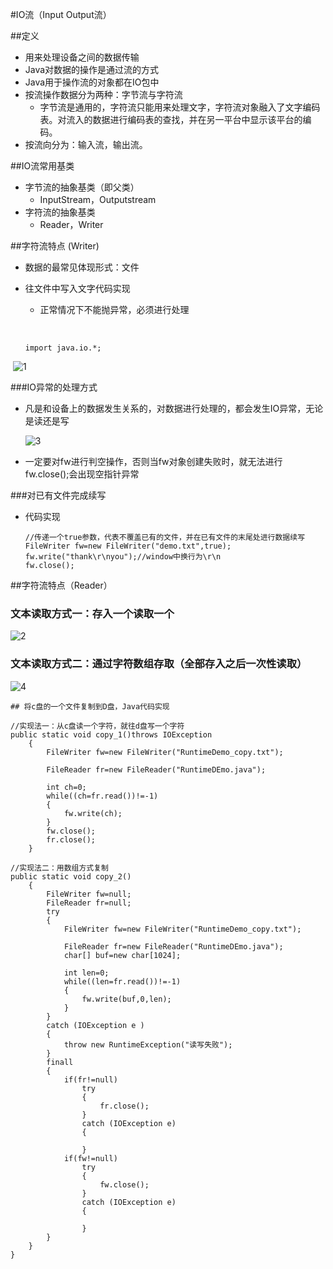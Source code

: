 #IO流（Input Output流）

##定义

- 用来处理设备之间的数据传输
- Java对数据的操作是通过流的方式
- Java用于操作流的对象都在IO包中
- 按流操作数据分为两种：字节流与字符流
   - 字节流是通用的，字符流只能用来处理文字，字符流对象融入了文字编码表。对流入的数据进行编码表的查找，并在另一平台中显示该平台的编码。
 - 按流向分为：输入流，输出流。

##IO流常用基类

- 字节流的抽象基类（即父类）
  - InputStream，Outputstream
- 字符流的抽象基类
  - Reader，Writer

##字符流特点 (Writer)

- 数据的最常见体现形式：文件

- 往文件中写入文字代码实现

   - 正常情况下不能抛异常，必须进行处理

  ​

  ```
  import java.io.*;
  ```

​	  ![1](F:\StudyNotes\Java\photo\1.png)

###IO异常的处理方式

- 凡是和设备上的数据发生关系的，对数据进行处理的，都会发生IO异常，无论是读还是写

  ![3](F:\StudyNotes\Java\photo\3.png)

- 一定要对fw进行判空操作，否则当fw对象创建失败时，就无法进行fw.close();会出现空指针异常

###对已有文件完成续写

- 代码实现

  ```
  //传递一个true参数，代表不覆盖已有的文件，并在已有文件的末尾处进行数据续写
  FileWriter fw=new FileWriter("demo.txt",true);
  fw.write("thank\r\nyou");//window中换行为\r\n
  fw.close();
  ```

##字符流特点（Reader）

### 文本读取方式一：存入一个读取一个

![2](F:\StudyNotes\Java\photo\2.png)

### 文本读取方式二：通过字符数组存取（全部存入之后一次性读取）

![4](F:\StudyNotes\Java\photo\4.png)

	## 将c盘的一个文件复制到D盘，Java代码实现

```
//实现法一：从c盘读一个字符，就往d盘写一个字符
public static void copy_1()throws IOException
	{
		FileWriter fw=new FileWriter("RuntimeDemo_copy.txt");

		FileReader fr=new FileReader("RuntimeDEmo.java");

		int ch=0;
		while((ch=fr.read())!=-1)
		{
			fw.write(ch);
		}
		fw.close();
		fr.close();
	}
```

```
//实现法二：用数组方式复制
public static void copy_2()
	{
		FileWriter fw=null;
		FileReader fr=null;
		try
		{
			FileWriter fw=new FileWriter("RuntimeDemo_copy.txt");

			FileReader fr=new FileReader("RuntimeDEmo.java");
			char[] buf=new char[1024];

			int len=0;
			while((len=fr.read())!=-1)
			{
				fw.write(buf,0,len);
			}
		}
		catch (IOException e )
		{
			throw new RuntimeException("读写失败");
		}
		finall
		{
			if(fr!=null)
				try
				{
					fr.close();
				}
				catch (IOException e)
				{

				}
			if(fw!=null)
				try
				{
					fw.close();
				}
				catch (IOException e)
				{

				}
		}
	}
}
```

